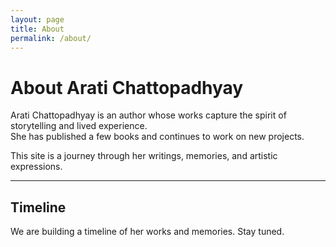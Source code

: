```yaml
---
layout: page
title: About
permalink: /about/
---
```


# About Arati Chattopadhyay

Arati Chattopadhyay is an author whose works capture the spirit of storytelling and lived experience.  
She has published a few books and continues to work on new projects.

This site is a journey through her writings, memories, and artistic expressions.

---

## Timeline
We are building a timeline of her works and memories. Stay tuned.
